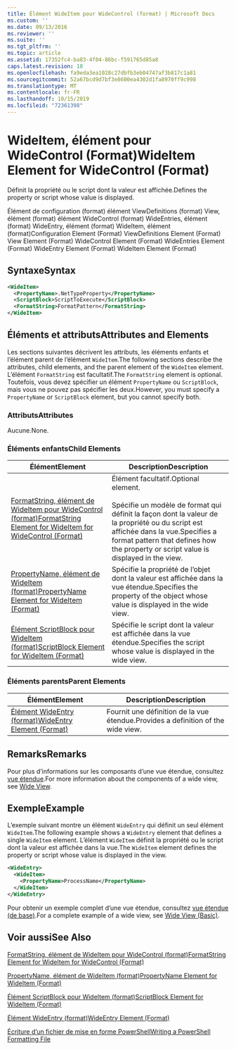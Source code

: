 ```yaml
---
title: Élément WideItem pour WideControl (format) | Microsoft Docs
ms.custom: ''
ms.date: 09/13/2016
ms.reviewer: ''
ms.suite: ''
ms.tgt_pltfrm: ''
ms.topic: article
ms.assetid: 17352fc4-ba83-4f04-86bc-f591765d85a8
caps.latest.revision: 18
ms.openlocfilehash: fa9eda3ea1028c27dbfb3eb04747af3b817c1a81
ms.sourcegitcommit: 52a67bcd9d7bf3e8600ea4302d1fa8970ff9c998
ms.translationtype: MT
ms.contentlocale: fr-FR
ms.lasthandoff: 10/15/2019
ms.locfileid: "72361398"
---
```

# <a name="wideitem-element-for-widecontrol-format"></a><span data-ttu-id="d8bba-102">WideItem, élément pour WideControl (Format)</span><span class="sxs-lookup"><span data-stu-id="d8bba-102">WideItem Element for WideControl (Format)</span></span>

<span data-ttu-id="d8bba-103">Définit la propriété ou le script dont la valeur est affichée.</span><span class="sxs-lookup"><span data-stu-id="d8bba-103">Defines the property or script whose value is displayed.</span></span>

<span data-ttu-id="d8bba-104">Élément de configuration (format) élément ViewDefinitions (format) View, élément (format) élément WideControl (format) WideEntries, élément (format) WideEntry, élément (format) WideItem, élément (format)</span><span class="sxs-lookup"><span data-stu-id="d8bba-104">Configuration Element (Format) ViewDefinitions Element (Format) View Element (Format) WideControl Element (Format) WideEntries Element (Format) WideEntry Element (Format) WideItem Element (Format)</span></span>

## <a name="syntax"></a><span data-ttu-id="d8bba-105">Syntaxe</span><span class="sxs-lookup"><span data-stu-id="d8bba-105">Syntax</span></span>

```xml
<WideItem>
  <PropertyName>.NetTypeProperty</PropertyName>
  <ScriptBlock>ScriptToExecute</ScriptBlock>
  <FormatString>FormatPattern</FormatString>
</WideItem>
```

## <a name="attributes-and-elements"></a><span data-ttu-id="d8bba-106">Éléments et attributs</span><span class="sxs-lookup"><span data-stu-id="d8bba-106">Attributes and Elements</span></span>

<span data-ttu-id="d8bba-107">Les sections suivantes décrivent les attributs, les éléments enfants et l’élément parent de l’élément `WideItem`.</span><span class="sxs-lookup"><span data-stu-id="d8bba-107">The following sections describe the attributes, child elements, and the parent element of the `WideItem` element.</span></span> <span data-ttu-id="d8bba-108">L’élément `FormatString` est facultatif.</span><span class="sxs-lookup"><span data-stu-id="d8bba-108">The `FormatString` element is optional.</span></span> <span data-ttu-id="d8bba-109">Toutefois, vous devez spécifier un élément `PropertyName` ou `ScriptBlock`, mais vous ne pouvez pas spécifier les deux.</span><span class="sxs-lookup"><span data-stu-id="d8bba-109">However, you must specify a `PropertyName` or `ScriptBlock` element, but you cannot specify both.</span></span>

### <a name="attributes"></a><span data-ttu-id="d8bba-110">Attributs</span><span class="sxs-lookup"><span data-stu-id="d8bba-110">Attributes</span></span>

<span data-ttu-id="d8bba-111">Aucune.</span><span class="sxs-lookup"><span data-stu-id="d8bba-111">None.</span></span>

### <a name="child-elements"></a><span data-ttu-id="d8bba-112">Éléments enfants</span><span class="sxs-lookup"><span data-stu-id="d8bba-112">Child Elements</span></span>

|<span data-ttu-id="d8bba-113">Élément</span><span class="sxs-lookup"><span data-stu-id="d8bba-113">Element</span></span>|<span data-ttu-id="d8bba-114">Description</span><span class="sxs-lookup"><span data-stu-id="d8bba-114">Description</span></span>|
|-------------|-----------------|
|[<span data-ttu-id="d8bba-115">FormatString, élément de WideItem pour WideControl (format)</span><span class="sxs-lookup"><span data-stu-id="d8bba-115">FormatString Element for WideItem for WideControl (Format)</span></span>](./formatstring-element-for-wideitem-for-widecontrol-format.md)|<span data-ttu-id="d8bba-116">Élément facultatif.</span><span class="sxs-lookup"><span data-stu-id="d8bba-116">Optional element.</span></span><br /><br /> <span data-ttu-id="d8bba-117">Spécifie un modèle de format qui définit la façon dont la valeur de la propriété ou du script est affichée dans la vue.</span><span class="sxs-lookup"><span data-stu-id="d8bba-117">Specifies a format pattern that defines how the property or script value is displayed in the view.</span></span>|
|[<span data-ttu-id="d8bba-118">PropertyName, élément de WideItem (format)</span><span class="sxs-lookup"><span data-stu-id="d8bba-118">PropertyName Element for WideItem (Format)</span></span>](./propertyname-element-for-wideitem-for-widecontrol-format.md)|<span data-ttu-id="d8bba-119">Spécifie la propriété de l’objet dont la valeur est affichée dans la vue étendue.</span><span class="sxs-lookup"><span data-stu-id="d8bba-119">Specifies the property of the object whose value is displayed in the wide view.</span></span>|
|[<span data-ttu-id="d8bba-120">Élément ScriptBlock pour WideItem (format)</span><span class="sxs-lookup"><span data-stu-id="d8bba-120">ScriptBlock Element for WideItem (Format)</span></span>](./scriptblock-element-for-wideitem-for-widecontrol-format.md)|<span data-ttu-id="d8bba-121">Spécifie le script dont la valeur est affichée dans la vue étendue.</span><span class="sxs-lookup"><span data-stu-id="d8bba-121">Specifies the script whose value is displayed in the wide view.</span></span>|

### <a name="parent-elements"></a><span data-ttu-id="d8bba-122">Éléments parents</span><span class="sxs-lookup"><span data-stu-id="d8bba-122">Parent Elements</span></span>

|<span data-ttu-id="d8bba-123">Élément</span><span class="sxs-lookup"><span data-stu-id="d8bba-123">Element</span></span>|<span data-ttu-id="d8bba-124">Description</span><span class="sxs-lookup"><span data-stu-id="d8bba-124">Description</span></span>|
|-------------|-----------------|
|[<span data-ttu-id="d8bba-125">Élément WideEntry (format)</span><span class="sxs-lookup"><span data-stu-id="d8bba-125">WideEntry Element (Format)</span></span>](./wideentry-element-for-widecontrol-format.md)|<span data-ttu-id="d8bba-126">Fournit une définition de la vue étendue.</span><span class="sxs-lookup"><span data-stu-id="d8bba-126">Provides a definition of the wide view.</span></span>|

## <a name="remarks"></a><span data-ttu-id="d8bba-127">Remarks</span><span class="sxs-lookup"><span data-stu-id="d8bba-127">Remarks</span></span>

<span data-ttu-id="d8bba-128">Pour plus d’informations sur les composants d’une vue étendue, consultez [vue étendue](./creating-a-wide-view.md).</span><span class="sxs-lookup"><span data-stu-id="d8bba-128">For more information about the components of a wide view, see [Wide View](./creating-a-wide-view.md).</span></span>

## <a name="example"></a><span data-ttu-id="d8bba-129">Exemple</span><span class="sxs-lookup"><span data-stu-id="d8bba-129">Example</span></span>

<span data-ttu-id="d8bba-130">L’exemple suivant montre un élément `WideEntry` qui définit un seul élément `WideItem`.</span><span class="sxs-lookup"><span data-stu-id="d8bba-130">The following example shows a `WideEntry` element that defines a single `WideItem` element.</span></span> <span data-ttu-id="d8bba-131">L’élément `WideItem` définit la propriété ou le script dont la valeur est affichée dans la vue.</span><span class="sxs-lookup"><span data-stu-id="d8bba-131">The `WideItem` element defines the property or script whose value is displayed in the view.</span></span>

```xml
<WideEntry>
  <WideItem>
    <PropertyName>ProcessName</PropertyName>
  </WideItem>
</WideEntry>
```

<span data-ttu-id="d8bba-132">Pour obtenir un exemple complet d’une vue étendue, consultez [vue étendue (de base)](./wide-view-basic.md).</span><span class="sxs-lookup"><span data-stu-id="d8bba-132">For a complete example of a wide view, see [Wide View (Basic)](./wide-view-basic.md).</span></span>

## <a name="see-also"></a><span data-ttu-id="d8bba-133">Voir aussi</span><span class="sxs-lookup"><span data-stu-id="d8bba-133">See Also</span></span>

[<span data-ttu-id="d8bba-134">FormatString, élément de WideItem pour WideControl (format)</span><span class="sxs-lookup"><span data-stu-id="d8bba-134">FormatString Element for WideItem for WideControl (Format)</span></span>](./formatstring-element-for-wideitem-for-widecontrol-format.md)

[<span data-ttu-id="d8bba-135">PropertyName, élément de WideItem (format)</span><span class="sxs-lookup"><span data-stu-id="d8bba-135">PropertyName Element for WideItem (Format)</span></span>](./propertyname-element-for-wideitem-for-widecontrol-format.md)

[<span data-ttu-id="d8bba-136">Élément ScriptBlock pour WideItem (format)</span><span class="sxs-lookup"><span data-stu-id="d8bba-136">ScriptBlock Element for WideItem (Format)</span></span>](./scriptblock-element-for-wideitem-for-widecontrol-format.md)

[<span data-ttu-id="d8bba-137">Élément WideEntry (format)</span><span class="sxs-lookup"><span data-stu-id="d8bba-137">WideEntry Element (Format)</span></span>](./wideentry-element-for-widecontrol-format.md)

[<span data-ttu-id="d8bba-138">Écriture d’un fichier de mise en forme PowerShell</span><span class="sxs-lookup"><span data-stu-id="d8bba-138">Writing a PowerShell Formatting File</span></span>](./writing-a-powershell-formatting-file.md)
